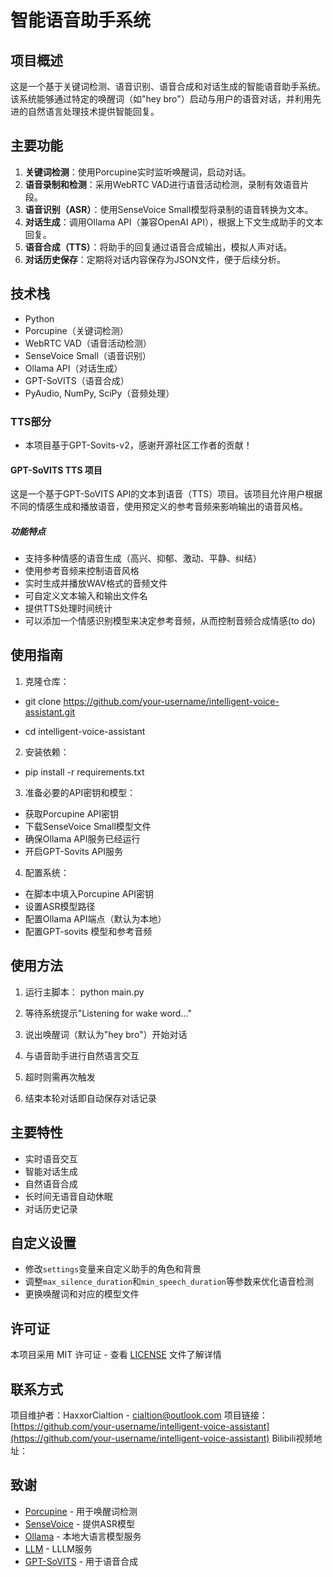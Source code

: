 # 智能语音助手系统

## 项目概述

这是一个基于关键词检测、语音识别、语音合成和对话生成的智能语音助手系统。该系统能够通过特定的唤醒词（如"hey bro"）启动与用户的语音对话，并利用先进的自然语言处理技术提供智能回复。

## 主要功能

1. **关键词检测**：使用Porcupine实时监听唤醒词，启动对话。
2. **语音录制和检测**：采用WebRTC VAD进行语音活动检测，录制有效语音片段。
3. **语音识别（ASR）**：使用SenseVoice Small模型将录制的语音转换为文本。
4. **对话生成**：调用Ollama API（兼容OpenAI API），根据上下文生成助手的文本回复。
5. **语音合成（TTS）**：将助手的回复通过语音合成输出，模拟人声对话。
6. **对话历史保存**：定期将对话内容保存为JSON文件，便于后续分析。

## 技术栈

- Python
- Porcupine（关键词检测）
- WebRTC VAD（语音活动检测）
- SenseVoice Small（语音识别）
- Ollama API（对话生成）
- GPT-SoVITS（语音合成）
- PyAudio, NumPy, SciPy（音频处理）

### TTS部分

- 本项目基于GPT-Sovits-v2，感谢开源社区工作者的贡献！

#### GPT-SoVITS TTS 项目

这是一个基于GPT-SoVITS API的文本到语音（TTS）项目。该项目允许用户根据不同的情感生成和播放语音，使用预定义的参考音频来影响输出的语音风格。

##### 功能特点

- 支持多种情感的语音生成（高兴、抑郁、激动、平静、纠结）
- 使用参考音频来控制语音风格
- 实时生成并播放WAV格式的音频文件
- 可自定义文本输入和输出文件名
- 提供TTS处理时间统计
- 可以添加一个情感识别模型来决定参考音频，从而控制音频合成情感(to do)

## 使用指南

1. 克隆仓库：
- git clone https://github.com/your-username/intelligent-voice-assistant.git

- cd intelligent-voice-assistant


2. 安装依赖：
- pip install -r requirements.txt


3. 准备必要的API密钥和模型：
- 获取Porcupine API密钥
- 下载SenseVoice Small模型文件
- 确保Ollama API服务已经运行
- 开启GPT-Sovits API服务

4. 配置系统：
- 在脚本中填入Porcupine API密钥
- 设置ASR模型路径
- 配置Ollama API端点（默认为本地）
- 配置GPT-sovits 模型和参考音频

## 使用方法

1. 运行主脚本：
python main.py

2. 等待系统提示"Listening for wake word..."

3. 说出唤醒词（默认为"hey bro"）开始对话

4. 与语音助手进行自然语言交互

5. 超时则需再次触发

6. 结束本轮对话即自动保存对话记录 

## 主要特性

- 实时语音交互
- 智能对话生成
- 自然语音合成
- 长时间无语音自动休眠
- 对话历史记录

## 自定义设置

- 修改`settings`变量来自定义助手的角色和背景
- 调整`max_silence_duration`和`min_speech_duration`等参数来优化语音检测
- 更换唤醒词和对应的模型文件

## 许可证

本项目采用 MIT 许可证 - 查看 [LICENSE](LICENSE) 文件了解详情

## 联系方式

项目维护者：HaxxorCialtion - cialtion@outlook.com
项目链接：[https://github.com/your-username/intelligent-voice-assistant](https://github.com/your-username/intelligent-voice-assistant)
Bilibili视频地址：
## 致谢

- [Porcupine](https://github.com/Picovoice/porcupine) - 用于唤醒词检测
- [SenseVoice](https://github.com/FunAudioLLM/SenseVoice) - 提供ASR模型
- [Ollama](https://github.com/ollama/ollama) - 本地大语言模型服务
- [LLM](https://github.com/QwenLM/Qwen2.5) - LLLM服务
- [GPT-SoVITS](https://github.com/RVC-Boss/GPT-SoVITS) - 用于语音合成